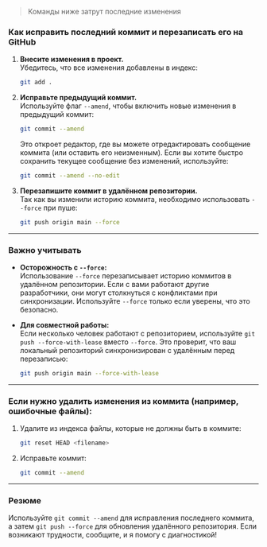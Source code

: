 >Команды ниже затрут последние изменения

### **Как исправить последний коммит и перезаписать его на GitHub**

1. **Внесите изменения в проект.**  
    Убедитесь, что все изменения добавлены в индекс:
    
    ```bash
    git add .
    ```
    
2. **Исправьте предыдущий коммит.**  
    Используйте флаг `--amend`, чтобы включить новые изменения в предыдущий коммит:
    
    ```bash
    git commit --amend
    ```
    
    Это откроет редактор, где вы можете отредактировать сообщение коммита (или оставить его неизменным). Если вы хотите быстро сохранить текущее сообщение без изменений, используйте:
    
    ```bash
    git commit --amend --no-edit
    ```
    
3. **Перезапишите коммит в удалённом репозитории.**  
    Так как вы изменили историю коммита, необходимо использовать `--force` при пуше:
    
    ```bash
    git push origin main --force
    ```
    

---

### **Важно учитывать**

- **Осторожность с `--force`:**  
    Использование `--force` перезаписывает историю коммитов в удалённом репозитории. Если с вами работают другие разработчики, они могут столкнуться с конфликтами при синхронизации. Используйте `--force` только если уверены, что это безопасно.
    
- **Для совместной работы:**  
    Если несколько человек работают с репозиторием, используйте `git push --force-with-lease` вместо `--force`. Это проверит, что ваш локальный репозиторий синхронизирован с удалённым перед перезаписью:
    
    ```bash
    git push origin main --force-with-lease
    ```
    

---

### **Если нужно удалить изменения из коммита (например, ошибочные файлы):**

1. Удалите из индекса файлы, которые не должны быть в коммите:
    
    ```bash
    git reset HEAD <filename>
    ```
    
2. Исправьте коммит:
    
    ```bash
    git commit --amend
    ```
    

---

### **Резюме**

Используйте `git commit --amend` для исправления последнего коммита, а затем `git push --force` для обновления удалённого репозитория. Если возникают трудности, сообщите, и я помогу с диагностикой!